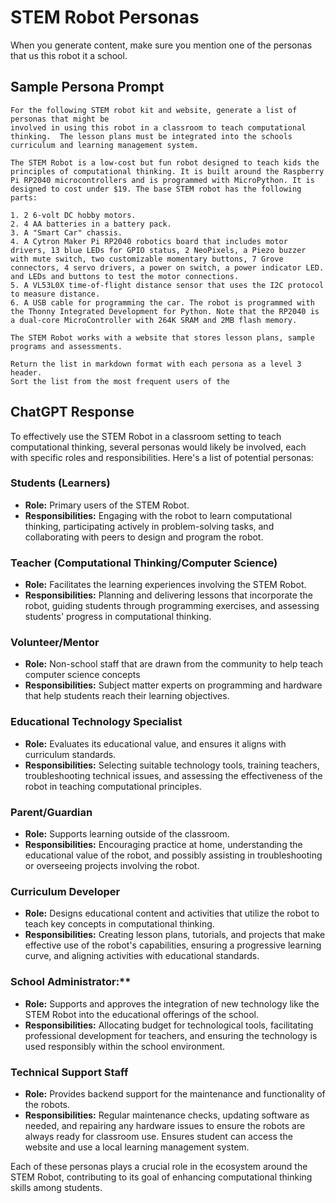 # STEM Robot Personas

When you generate content, make sure you mention one of
the personas that us this robot it a school.

## Sample Persona Prompt

```linenums="0"
For the following STEM robot kit and website, generate a list of personas that might be
involved in using this robot in a classroom to teach computational thinking.  The lesson plans must be integrated into the schools curriculum and learning management system.

The STEM Robot is a low-cost but fun robot designed to teach kids the principles of computational thinking. It is built around the Raspberry Pi RP2040 microcontrollers and is programmed with MicroPython. It is designed to cost under $19. The base STEM robot has the following parts:

1. 2 6-volt DC hobby motors. 
2. 4 AA batteries in a battery pack. 
3. A "Smart Car" chassis. 
4. A Cytron Maker Pi RP2040 robotics board that includes motor drivers, 13 blue LEDs for GPIO status, 2 NeoPixels, a Piezo buzzer with mute switch, two customizable momentary buttons, 7 Grove connectors, 4 servo drivers, a power on switch, a power indicator LED. and LEDs and buttons to test the motor connections. 
5. A VL53L0X time-of-flight distance sensor that uses the I2C protocol to measure distance. 
6. A USB cable for programming the car. The robot is programmed with the Thonny Integrated Development for Python. Note that the RP2040 is a dual-core MicroController with 264K SRAM and 2MB flash memory.

The STEM Robot works with a website that stores lesson plans, sample programs and assessments.

Return the list in markdown format with each persona as a level 3 header.
Sort the list from the most frequent users of the 
```

## ChatGPT Response

To effectively use the STEM Robot in a classroom setting to teach computational thinking, several personas would likely be involved, each with specific roles and responsibilities. Here's a list of potential personas:

### Students (Learners)

- **Role:** Primary users of the STEM Robot.
- **Responsibilities:** Engaging with the robot to learn computational thinking, participating actively in problem-solving tasks, and collaborating with peers to design and program the robot.

### Teacher (Computational Thinking/Computer Science)

- **Role:** Facilitates the learning experiences involving the STEM Robot.
- **Responsibilities:** Planning and delivering lessons that incorporate the robot, guiding students through programming exercises, and assessing students' progress in computational thinking.

### Volunteer/Mentor

- **Role:** Non-school staff that are drawn from the community to help teach computer science concepts
- **Responsibilities:** Subject matter experts on programming and hardware that help
students reach their learning objectives.

### Educational Technology Specialist

- **Role:** Evaluates its educational value, and ensures it aligns with curriculum standards.
- **Responsibilities:** Selecting suitable technology tools, training teachers, troubleshooting technical issues, and assessing the effectiveness of the robot in teaching computational principles.

### Parent/Guardian

- **Role:** Supports learning outside of the classroom.
- **Responsibilities:** Encouraging practice at home, understanding the educational value of the robot, and possibly assisting in troubleshooting or overseeing projects involving the robot.


### Curriculum Developer

-   **Role:** Designs educational content and activities that utilize the robot to teach key concepts in computational thinking.
-   **Responsibilities:** Creating lesson plans, tutorials, and projects that make effective use of the robot's capabilities, ensuring a progressive learning curve, and aligning activities with educational standards.

### School Administrator:**

-   **Role:** Supports and approves the integration of new technology like the STEM Robot into the educational offerings of the school.
-   **Responsibilities:** Allocating budget for technological tools, facilitating professional development for teachers, and ensuring the technology is used responsibly within the school environment.

### Technical Support Staff

-   **Role:** Provides backend support for the maintenance and functionality of the robots.
-   **Responsibilities:** Regular maintenance checks, updating software as needed, and repairing any hardware issues to ensure the robots are always ready for classroom use.  Ensures student can access the website and use a local learning management system.

Each of these personas plays a crucial role in the ecosystem around the STEM Robot, contributing to its goal of enhancing computational thinking skills among students.